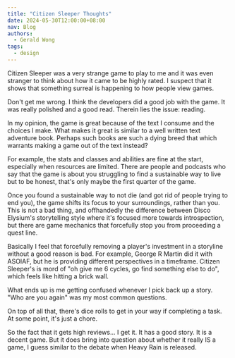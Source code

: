```yaml
---
title: "Citizen Sleeper Thoughts"
date: 2024-05-30T12:00:00+08:00
nav: Blog
authors:
  - Gerald Wong
tags:
  - design
---
```


Citizen Sleeper was a very strange game to play to me and it was even stranger to think about how it came to be highly rated. I suspect that it shows that something surreal is happening to how people view games.

<!--more-->

Don't get me wrong. I think the developers did a good job with the game. It was really polished and a good read. Therein lies the issue: reading. 

In my opinion, the game is great because of the text I consume and the choices I make. What makes it great is similar to a well written text adventure book. Perhaps such books are such a dying breed that which warrants making a game out of the text instead? 

For example, the stats and classes and abilities are fine at the start, especially when resources are limited. There are people and podcasts who say that the game is about you struggling to find a sustainable way to live but to be honest, that's only maybe the first quarter of the game.

Once you found a sustainable way to not die (and got rid of people trying to end you), the game shifts its focus to your surroundings, rather than you. This is not a bad thing, and offhandedly the difference between Disco Elysium's storytelling style where it's focused more towards introspection, but there are game mechanics that forcefully stop you from proceeding a quest line. 

Basically I feel that forcefully removing a player's investment in a storyline without a good reason is bad. For example, George R Martin did it with ASOIAF, but he is providing different perspectives in a timeframe. Citizen Sleeper's is mord of "oh give me 6 cycles, go find something else to do", which feels like hitting a brick wall. 

What ends up is me getting confused whenever I pick back up a story. "Who are you again" was my most common questions.

On top of all that, there's dice rolls to get in your way if completing a task. At some point, it's just a chore. 

So the fact that it gets high reviews... I get it. It has a good story. It is a decent game. But it does bring into question about whether it really IS a game, I guess similar to the debate when Heavy Rain is released. 

